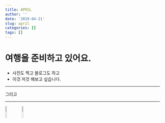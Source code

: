 ```yaml
---
title: APRIL
author: ''
date: '2019-04-21'
slug: april
categories: []
tags: []
---
```

# 여행을 준비하고 있어요. 
* 사진도 찍고 블로그도 하고   
* 이것 저것 해보고 싶습니다.  
***
그리고
***   

<img src="/post/2019-04-21-april_files/a.png.jpg" alt="지리산" width="10%"/>
<img src="/post/2019-04-21-april_files/Photo 11. 9. 25. 오전 7 30 03.jpg" alt="" width="10%"/>
    
